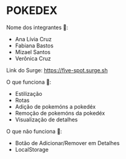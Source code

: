 # POKEDEX

Nome dos integrantes 👥: 
- Ana Lívia Cruz
- Fabiana Bastos
- Mizael Santos
- Verônica Cruz

Link do Surge: https://five-spot.surge.sh

O que funciona 🤩:
- Estilização
- Rotas
- Adição de pokemóns a pokedéx
- Remoção de pokemóns da pokedéx
- Visualização de detalhes

O que não funciona 🤧: 
- Botão de Adicionar/Remover em Detalhes
- LocalStorage


